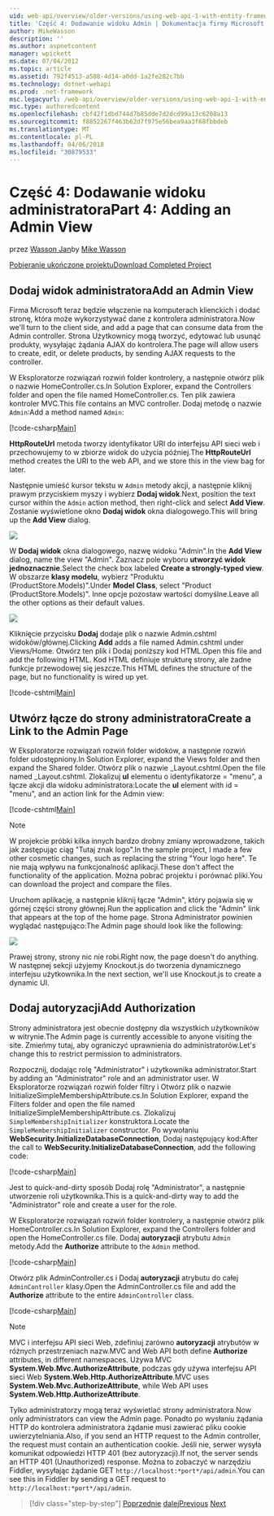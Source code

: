 ```yaml
---
uid: web-api/overview/older-versions/using-web-api-1-with-entity-framework-5/using-web-api-with-entity-framework-part-4
title: 'Część 4: Dodawanie widoku Admin | Dokumentacja firmy Microsoft'
author: MikeWasson
description: ''
ms.author: aspnetcontent
manager: wpickett
ms.date: 07/04/2012
ms.topic: article
ms.assetid: 792f4513-a508-4d14-a0dd-1a2fe282c7bb
ms.technology: dotnet-webapi
ms.prod: .net-framework
msc.legacyurl: /web-api/overview/older-versions/using-web-api-1-with-entity-framework-5/using-web-api-with-entity-framework-part-4
msc.type: authoredcontent
ms.openlocfilehash: cbf42f1dbd744d7b85dde7d2dcd99a13c6208a13
ms.sourcegitcommit: f8852267f463b62d7f975e56bea9aa3f68fbbdeb
ms.translationtype: MT
ms.contentlocale: pl-PL
ms.lasthandoff: 04/06/2018
ms.locfileid: "30879533"
---
```

<a name="part-4-adding-an-admin-view"></a><span data-ttu-id="9a9e0-102">Część 4: Dodawanie widoku administratora</span><span class="sxs-lookup"><span data-stu-id="9a9e0-102">Part 4: Adding an Admin View</span></span>
====================
<span data-ttu-id="9a9e0-103">przez [Wasson Jan](https://github.com/MikeWasson)</span><span class="sxs-lookup"><span data-stu-id="9a9e0-103">by [Mike Wasson](https://github.com/MikeWasson)</span></span>

[<span data-ttu-id="9a9e0-104">Pobieranie ukończone projektu</span><span class="sxs-lookup"><span data-stu-id="9a9e0-104">Download Completed Project</span></span>](http://code.msdn.microsoft.com/ASP-NET-Web-API-with-afa30545)

## <a name="add-an-admin-view"></a><span data-ttu-id="9a9e0-105">Dodaj widok administratora</span><span class="sxs-lookup"><span data-stu-id="9a9e0-105">Add an Admin View</span></span>

<span data-ttu-id="9a9e0-106">Firma Microsoft teraz będzie włączenie na komputerach klienckich i dodać stronę, która może wykorzystywać dane z kontrolera administratora.</span><span class="sxs-lookup"><span data-stu-id="9a9e0-106">Now we'll turn to the client side, and add a page that can consume data from the Admin controller.</span></span> <span data-ttu-id="9a9e0-107">Strona Użytkownicy mogą tworzyć, edytować lub usunąć produkty, wysyłając żądania AJAX do kontrolera.</span><span class="sxs-lookup"><span data-stu-id="9a9e0-107">The page will allow users to create, edit, or delete products, by sending AJAX requests to the controller.</span></span>

<span data-ttu-id="9a9e0-108">W Eksploratorze rozwiązań rozwiń folder kontrolery, a następnie otwórz plik o nazwie HomeController.cs.</span><span class="sxs-lookup"><span data-stu-id="9a9e0-108">In Solution Explorer, expand the Controllers folder and open the file named HomeController.cs.</span></span> <span data-ttu-id="9a9e0-109">Ten plik zawiera kontroler MVC.</span><span class="sxs-lookup"><span data-stu-id="9a9e0-109">This file contains an MVC controller.</span></span> <span data-ttu-id="9a9e0-110">Dodaj metodę o nazwie `Admin`:</span><span class="sxs-lookup"><span data-stu-id="9a9e0-110">Add a method named `Admin`:</span></span>

[!code-csharp[Main](using-web-api-with-entity-framework-part-4/samples/sample1.cs)]

<span data-ttu-id="9a9e0-111">**HttpRouteUrl** metoda tworzy identyfikator URI do interfejsu API sieci web i przechowujemy to w zbiorze widok do użycia później.</span><span class="sxs-lookup"><span data-stu-id="9a9e0-111">The **HttpRouteUrl** method creates the URI to the web API, and we store this in the view bag for later.</span></span>

<span data-ttu-id="9a9e0-112">Następnie umieść kursor tekstu w `Admin` metody akcji, a następnie kliknij prawym przyciskiem myszy i wybierz **Dodaj widok**.</span><span class="sxs-lookup"><span data-stu-id="9a9e0-112">Next, position the text cursor within the `Admin` action method, then right-click and select **Add View**.</span></span> <span data-ttu-id="9a9e0-113">Zostanie wyświetlone okno **Dodaj widok** okna dialogowego.</span><span class="sxs-lookup"><span data-stu-id="9a9e0-113">This will bring up the **Add View** dialog.</span></span>

![](using-web-api-with-entity-framework-part-4/_static/image1.png)

<span data-ttu-id="9a9e0-114">W **Dodaj widok** okna dialogowego, nazwę widoku "Admin".</span><span class="sxs-lookup"><span data-stu-id="9a9e0-114">In the **Add View** dialog, name the view "Admin".</span></span> <span data-ttu-id="9a9e0-115">Zaznacz pole wyboru **utworzyć widok jednoznacznie**.</span><span class="sxs-lookup"><span data-stu-id="9a9e0-115">Select the check box labeled **Create a strongly-typed view**.</span></span> <span data-ttu-id="9a9e0-116">W obszarze **klasy modelu**, wybierz "Produktu (ProductStore.Models)".</span><span class="sxs-lookup"><span data-stu-id="9a9e0-116">Under **Model Class**, select "Product (ProductStore.Models)".</span></span> <span data-ttu-id="9a9e0-117">Inne opcje pozostaw wartości domyślne.</span><span class="sxs-lookup"><span data-stu-id="9a9e0-117">Leave all the other options as their default values.</span></span>

![](using-web-api-with-entity-framework-part-4/_static/image2.png)

<span data-ttu-id="9a9e0-118">Kliknięcie przycisku **Dodaj** dodaje plik o nazwie Admin.cshtml widoków/głównej.</span><span class="sxs-lookup"><span data-stu-id="9a9e0-118">Clicking **Add** adds a file named Admin.cshtml under Views/Home.</span></span> <span data-ttu-id="9a9e0-119">Otwórz ten plik i Dodaj poniższy kod HTML.</span><span class="sxs-lookup"><span data-stu-id="9a9e0-119">Open this file and add the following HTML.</span></span> <span data-ttu-id="9a9e0-120">Kod HTML definiuje strukturę strony, ale żadne funkcje przewodowej się jeszcze.</span><span class="sxs-lookup"><span data-stu-id="9a9e0-120">This HTML defines the structure of the page, but no functionality is wired up yet.</span></span>

[!code-cshtml[Main](using-web-api-with-entity-framework-part-4/samples/sample2.cshtml)]

## <a name="create-a-link-to-the-admin-page"></a><span data-ttu-id="9a9e0-121">Utwórz łącze do strony administratora</span><span class="sxs-lookup"><span data-stu-id="9a9e0-121">Create a Link to the Admin Page</span></span>

<span data-ttu-id="9a9e0-122">W Eksploratorze rozwiązań rozwiń folder widoków, a następnie rozwiń folder udostępniony.</span><span class="sxs-lookup"><span data-stu-id="9a9e0-122">In Solution Explorer, expand the Views folder and then expand the Shared folder.</span></span> <span data-ttu-id="9a9e0-123">Otwórz plik o nazwie \_Layout.cshtml.</span><span class="sxs-lookup"><span data-stu-id="9a9e0-123">Open the file named \_Layout.cshtml.</span></span> <span data-ttu-id="9a9e0-124">Zlokalizuj **ul** elementu o identyfikatorze = "menu", a łącze akcji dla widoku administratora:</span><span class="sxs-lookup"><span data-stu-id="9a9e0-124">Locate the **ul** element with id = "menu", and an action link for the Admin view:</span></span>

[!code-cshtml[Main](using-web-api-with-entity-framework-part-4/samples/sample3.cshtml)]

> [!NOTE]
> <span data-ttu-id="9a9e0-125">W projekcie próbki kilka innych bardzo drobny zmiany wprowadzone, takich jak zastępując ciąg "Tutaj znak logo".</span><span class="sxs-lookup"><span data-stu-id="9a9e0-125">In the sample project, I made a few other cosmetic changes, such as replacing the string "Your logo here".</span></span> <span data-ttu-id="9a9e0-126">Te nie mają wpływu na funkcjonalność aplikacji.</span><span class="sxs-lookup"><span data-stu-id="9a9e0-126">These don't affect the functionality of the application.</span></span> <span data-ttu-id="9a9e0-127">Można pobrać projektu i porównać pliki.</span><span class="sxs-lookup"><span data-stu-id="9a9e0-127">You can download the project and compare the files.</span></span>


<span data-ttu-id="9a9e0-128">Uruchom aplikację, a następnie kliknij łącze "Admin", który pojawia się w górnej części strony głównej.</span><span class="sxs-lookup"><span data-stu-id="9a9e0-128">Run the application and click the "Admin" link that appears at the top of the home page.</span></span> <span data-ttu-id="9a9e0-129">Strona Administrator powinien wyglądać następująco:</span><span class="sxs-lookup"><span data-stu-id="9a9e0-129">The Admin page should look like the following:</span></span>

![](using-web-api-with-entity-framework-part-4/_static/image3.png)

<span data-ttu-id="9a9e0-130">Prawej strony, strony nic nie robi.</span><span class="sxs-lookup"><span data-stu-id="9a9e0-130">Right now, the page doesn't do anything.</span></span> <span data-ttu-id="9a9e0-131">W następnej sekcji użyjemy Knockout.js do tworzenia dynamicznego interfejsu użytkownika.</span><span class="sxs-lookup"><span data-stu-id="9a9e0-131">In the next section, we'll use Knockout.js to create a dynamic UI.</span></span>

## <a name="add-authorization"></a><span data-ttu-id="9a9e0-132">Dodaj autoryzacji</span><span class="sxs-lookup"><span data-stu-id="9a9e0-132">Add Authorization</span></span>

<span data-ttu-id="9a9e0-133">Strony administratora jest obecnie dostępny dla wszystkich użytkowników w witrynie.</span><span class="sxs-lookup"><span data-stu-id="9a9e0-133">The Admin page is currently accessible to anyone visiting the site.</span></span> <span data-ttu-id="9a9e0-134">Zmieńmy tutaj, aby ograniczyć uprawnienia do administratorów.</span><span class="sxs-lookup"><span data-stu-id="9a9e0-134">Let's change this to restrict permission to administrators.</span></span>

<span data-ttu-id="9a9e0-135">Rozpocznij, dodając rolę "Administrator" i użytkownika administrator.</span><span class="sxs-lookup"><span data-stu-id="9a9e0-135">Start by adding an "Administrator" role and an administrator user.</span></span> <span data-ttu-id="9a9e0-136">W Eksploratorze rozwiązań rozwiń folder filtry i Otwórz plik o nazwie InitializeSimpleMembershipAttribute.cs.</span><span class="sxs-lookup"><span data-stu-id="9a9e0-136">In Solution Explorer, expand the Filters folder and open the file named InitializeSimpleMembershipAttribute.cs.</span></span> <span data-ttu-id="9a9e0-137">Zlokalizuj `SimpleMembershipInitializer` konstruktora.</span><span class="sxs-lookup"><span data-stu-id="9a9e0-137">Locate the `SimpleMembershipInitializer` constructor.</span></span> <span data-ttu-id="9a9e0-138">Po wywołaniu **WebSecurity.InitializeDatabaseConnection**, Dodaj następujący kod:</span><span class="sxs-lookup"><span data-stu-id="9a9e0-138">After the call to **WebSecurity.InitializeDatabaseConnection**, add the following code:</span></span>

[!code-csharp[Main](using-web-api-with-entity-framework-part-4/samples/sample4.cs)]

<span data-ttu-id="9a9e0-139">Jest to quick-and-dirty sposób Dodaj rolę "Administrator", a następnie utworzenie roli użytkownika.</span><span class="sxs-lookup"><span data-stu-id="9a9e0-139">This is a quick-and-dirty way to add the "Administrator" role and create a user for the role.</span></span>

<span data-ttu-id="9a9e0-140">W Eksploratorze rozwiązań rozwiń folder kontrolery, a następnie otwórz plik HomeController.cs.</span><span class="sxs-lookup"><span data-stu-id="9a9e0-140">In Solution Explorer, expand the Controllers folder and open the HomeController.cs file.</span></span> <span data-ttu-id="9a9e0-141">Dodaj **autoryzacji** atrybutu `Admin` metody.</span><span class="sxs-lookup"><span data-stu-id="9a9e0-141">Add the **Authorize** attribute to the `Admin` method.</span></span>

[!code-csharp[Main](using-web-api-with-entity-framework-part-4/samples/sample5.cs)]

<span data-ttu-id="9a9e0-142">Otwórz plik AdminController.cs i Dodaj **autoryzacji** atrybutu do całej `AdminController` klasy.</span><span class="sxs-lookup"><span data-stu-id="9a9e0-142">Open the AdminController.cs file and add the **Authorize** attribute to the entire `AdminController` class.</span></span>

[!code-csharp[Main](using-web-api-with-entity-framework-part-4/samples/sample6.cs)]

> [!NOTE]
> <span data-ttu-id="9a9e0-143">MVC i interfejsu API sieci Web, zdefiniuj zarówno **autoryzacji** atrybutów w różnych przestrzeniach nazw.</span><span class="sxs-lookup"><span data-stu-id="9a9e0-143">MVC and Web API both define **Authorize** attributes, in different namespaces.</span></span> <span data-ttu-id="9a9e0-144">Używa MVC **System.Web.Mvc.AuthorizeAttribute**, podczas gdy używa interfejsu API sieci Web **System.Web.Http.AuthorizeAttribute**.</span><span class="sxs-lookup"><span data-stu-id="9a9e0-144">MVC uses **System.Web.Mvc.AuthorizeAttribute**, while Web API uses **System.Web.Http.AuthorizeAttribute**.</span></span>


<span data-ttu-id="9a9e0-145">Tylko administratorzy mogą teraz wyświetlać strony administratora.</span><span class="sxs-lookup"><span data-stu-id="9a9e0-145">Now only administrators can view the Admin page.</span></span> <span data-ttu-id="9a9e0-146">Ponadto po wysłaniu żądania HTTP do kontrolera administratora żądanie musi zawierać pliku cookie uwierzytelniania.</span><span class="sxs-lookup"><span data-stu-id="9a9e0-146">Also, if you send an HTTP request to the Admin controller, the request must contain an authentication cookie.</span></span> <span data-ttu-id="9a9e0-147">Jeśli nie, serwer wysyła komunikat odpowiedzi HTTP 401 (bez autoryzacji).</span><span class="sxs-lookup"><span data-stu-id="9a9e0-147">If not, the server sends an HTTP 401 (Unauthorized) response.</span></span> <span data-ttu-id="9a9e0-148">Można to zobaczyć w narzędziu Fiddler, wysyłając żądanie GET `http://localhost:*port*/api/admin`.</span><span class="sxs-lookup"><span data-stu-id="9a9e0-148">You can see this in Fiddler by sending a GET request to `http://localhost:*port*/api/admin`.</span></span>

> [!div class="step-by-step"]
> <span data-ttu-id="9a9e0-149">[Poprzednie](using-web-api-with-entity-framework-part-3.md)
> [dalej](using-web-api-with-entity-framework-part-5.md)</span><span class="sxs-lookup"><span data-stu-id="9a9e0-149">[Previous](using-web-api-with-entity-framework-part-3.md)
[Next](using-web-api-with-entity-framework-part-5.md)</span></span>
